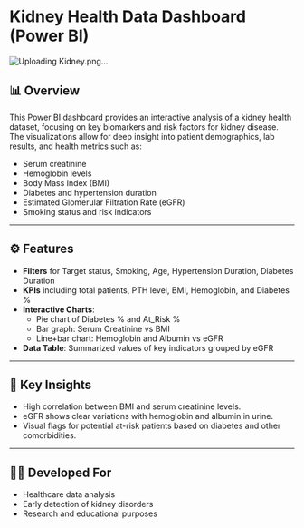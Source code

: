 # Kidney Health Data Dashboard (Power BI)

![Uploading Kidney.png…]()


## 📊 Overview

This Power BI dashboard provides an interactive analysis of a kidney health dataset, focusing on key biomarkers and risk factors for kidney disease. The visualizations allow for deep insight into patient demographics, lab results, and health metrics such as:

- Serum creatinine
- Hemoglobin levels
- Body Mass Index (BMI)
- Diabetes and hypertension duration
- Estimated Glomerular Filtration Rate (eGFR)
- Smoking status and risk indicators

---

## ⚙️ Features

- **Filters** for Target status, Smoking, Age, Hypertension Duration, Diabetes Duration
- **KPIs** including total patients, PTH level, BMI, Hemoglobin, and Diabetes %
- **Interactive Charts**:
  - Pie chart of Diabetes % and At_Risk %
  - Bar graph: Serum Creatinine vs BMI
  - Line+bar chart: Hemoglobin and Albumin vs eGFR
- **Data Table**: Summarized values of key indicators grouped by eGFR

---

## 🧠 Key Insights

- High correlation between BMI and serum creatinine levels.
- eGFR shows clear variations with hemoglobin and albumin in urine.
- Visual flags for potential at-risk patients based on diabetes and other comorbidities.

---
## 👨‍⚕️ Developed For

- Healthcare data analysis
- Early detection of kidney disorders
- Research and educational purposes


